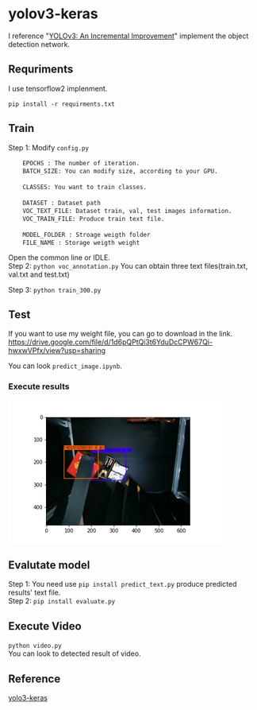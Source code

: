 # yolov3-keras

I reference "[YOLOv3: An Incremental Improvement](https://arxiv.org/abs/1804.02767)" implement the object detection network.  


## Requriments
I use tensorflow2 implenment.
```
pip install -r requirments.txt
```

## Train
Step 1: Modify `config.py`  
```
    EPOCHS : The number of iteration. 
    BATCH_SIZE: You can modify size, according to your GPU.

    CLASSES: You want to train classes.
    
    DATASET : Dataset path
    VOC_TEXT_FILE: Dataset train, val, test images information.
    VOC_TRAIN_FILE: Produce train text file.

    MODEL_FOLDER : Stroage weigth folder
    FILE_NAME : Storage weigth weight
```
Open the common line or IDLE.  
Step 2: `python voc_annotation.py`
You can obtain three text files(train.txt, val.txt and test.txt)  
  
Step 3: `python train_300.py`  

## Test

If you want to use my weight file, you can go to download in the link.  
https://drive.google.com/file/d/1d6pQPtQi3t6YduDcCPW67Qi-hwxwVPfx/view?usp=sharing  

You can look `predict_image.ipynb`.  

### Execute results
![image01](./image/06694_result.jpg)

## Evalutate model
Step 1: You need use `pip install predict_text.py` produce predicted results' text file.  
Step 2: `pip install evaluate.py`  

## Execute Video

`python video.py`  
You can look to detected result of video.

## Reference
[yolo3-keras](https://github.com/bubbliiiing/yolo3-keras)  
